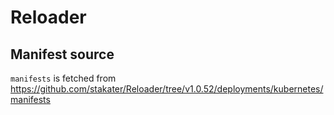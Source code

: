 # Reloader

## Manifest source

`manifests` is fetched from <https://github.com/stakater/Reloader/tree/v1.0.52/deployments/kubernetes/manifests>
